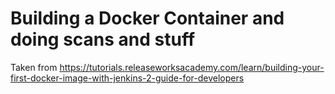 # Building a Docker Container and doing scans and stuff
Taken from https://tutorials.releaseworksacademy.com/learn/building-your-first-docker-image-with-jenkins-2-guide-for-developers